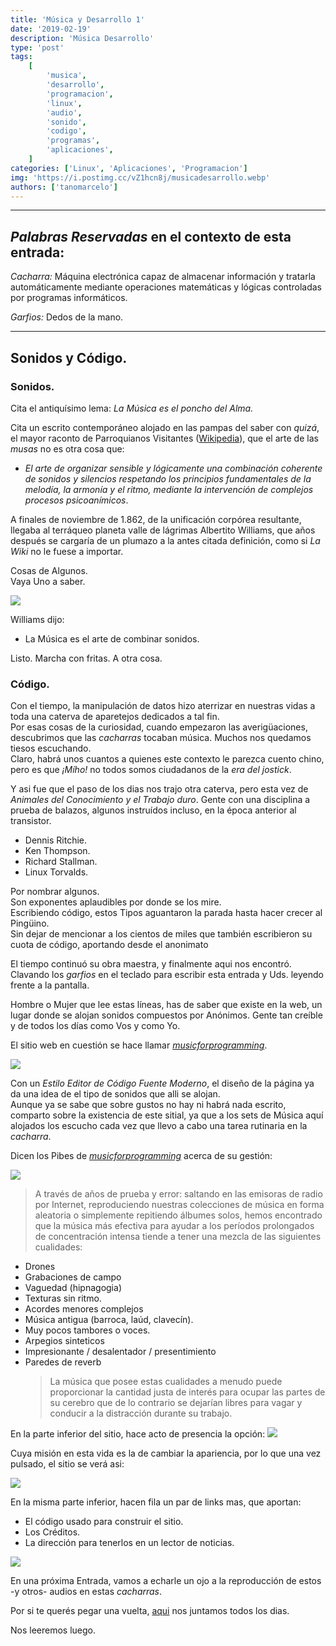 ```yaml
---
title: 'Música y Desarrollo 1'
date: '2019-02-19'
description: 'Música Desarrollo'
type: 'post'
tags:
    [
        'musica',
        'desarrollo',
        'programacion',
        'linux',
        'audio',
        'sonido',
        'codigo',
        'programas',
        'aplicaciones',
    ]
categories: ['Linux', 'Aplicaciones', 'Programacion']
img: 'https://i.postimg.cc/vZ1hcn8j/musicadesarrollo.webp'
authors: ['tanomarcelo']
---
```


---

## _Palabras Reservadas_ en el contexto de esta entrada:

_Cacharra:_ Máquina electrónica capaz de almacenar información y tratarla automáticamente mediante operaciones matemáticas y lógicas controladas por programas informáticos.

_Garfios:_ Dedos de la mano.

---

## Sonidos y Código.

### Sonidos.

Cita el antiquísimo lema: _La Música es el poncho del Alma._

Cita un escrito contemporáneo alojado en las pampas del saber con _quizá_, el mayor raconto de Parroquianos Visitantes ([Wikipedia](https://es.wikipedia.org/wiki/M%C3%BAsica)), que el arte de las _musas_ no es otra cosa que:

-   _El arte de organizar sensible y lógicamente una combinación coherente de sonidos y silencios respetando los principios fundamentales de la melodía, la armonía y el ritmo, mediante la intervención de complejos procesos psicoanímicos_.

A finales de noviembre de 1.862, de la unificación corpórea resultante, llegaba al terráqueo planeta valle de lágrimas Albertito Williams, que años después se cargaría de un plumazo a la antes citada definición, como si _La Wiki_ no le fuese a importar.

Cosas de Algunos.
<br>
Vaya Uno a saber.

![](https://i.postimg.cc/KvKDXG5j/Alb-Williams-00.jpg)

Williams dijo:

-   La Música es el arte de combinar sonidos.

Listo. Marcha con fritas. A otra cosa.

### Código.

Con el tiempo, la manipulación de datos hizo aterrizar en nuestras vidas a toda una caterva de aparetejos dedicados a tal fin.
<br>
Por esas cosas de la curiosidad, cuando empezaron las averigüaciones, descubrimos que las _cacharras_ tocaban música. Muchos nos quedamos tiesos escuchando.
<br>
Claro, habrá unos cuantos a quienes este contexto le parezca cuento chino, pero es que _¡Mího!_ no todos somos ciudadanos de la _era del jostick_.

Y asi fue que el paso de los dias nos trajo otra caterva, pero esta vez de _Animales del Conocimiento y el Trabajo duro_. Gente con una disciplina a prueba de balazos, algunos instruídos incluso, en la época anterior al transistor.

-   Dennis Ritchie.
-   Ken Thompson.
-   Richard Stallman.
-   Linux Torvalds.

Por nombrar algunos.
<br>
Son exponentes aplaudibles por donde se los mire.
<br>
Escribiendo código, estos Tipos aguantaron la parada hasta hacer crecer al Pingüino.
<br>
Sin dejar de mencionar a los cientos de miles que también escribieron su cuota de código, aportando desde el anonimato

El tiempo continuó su obra maestra, y finalmente aqui nos encontró.
Clavando los _garfios_ en el teclado para escribir esta entrada y Uds. leyendo frente a la pantalla.

Hombre o Mujer que lee estas líneas, has de saber que existe en la web, un lugar donde se alojan sonidos compuestos por Anónimos. Gente tan creíble y de todos los días como Vos y como Yo.

El sitio web en cuestión se hace llamar _[musicforprogramming](https://musicforprogramming.net/)_.

![](https://i.postimg.cc/fyRSfK8k/00-program-music.png)

Con un _Estilo Editor de Código Fuente Moderno_, el diseño de la página ya da una idea de el tipo de sonidos que alli se alojan.
<br>
Aunque ya se sabe que sobre gustos no hay ni habrá nada escrito, comparto sobre la existencia de este sitial, ya que a los sets de Música aquí alojados los escucho cada vez que llevo a cabo una tarea rutinaria en la _cacharra_.

Dicen los Pibes de _[musicforprogramming](https://musicforprogramming.net/)_ acerca de su gestión:

![](https://i.postimg.cc/2ySTLnv7/about-musicforprogrammers.png)

> A través de años de prueba y error: saltando en las emisoras de radio por Internet, reproduciendo nuestras colecciones de música en forma aleatoria o simplemente repitiendo álbumes solos, hemos encontrado que la música más efectiva para ayudar a los períodos prolongados de concentración intensa tiende a tener una mezcla de las siguientes cualidades:

-   Drones
-   Grabaciones de campo
-   Vaguedad (hipnagogia)
-   Texturas sin ritmo.
-   Acordes menores complejos
-   Música antigua (barroca, laúd, clavecín).
-   Muy pocos tambores o voces.
-   Arpegios sinteticos
-   Impresionante / desalentador / presentimiento
-   Paredes de reverb
    > La música que posee estas cualidades a menudo puede proporcionar la cantidad justa de interés para ocupar las partes de su cerebro que de lo contrario se dejarían libres para vagar y conducir a la distracción durante su trabajo.

En la parte inferior del sitio, hace acto de presencia la opción: ![](https://i.postimg.cc/sD20MC4C/switch-theme-negro.png)

Cuya misión en esta vida es la de cambiar la apariencia, por lo que una vez pulsado, el sitio se verá asi:

![](https://i.postimg.cc/xjL96Hw1/switch-theme-mfp.png)

En la misma parte inferior, hacen fila un par de links mas, que aportan:

-   El código usado para construir el sitio.
-   Los Créditos.
-   La dirección para tenerlos en un lector de noticias.

![](https://i.postimg.cc/ZK1g2D6k/parte-inferior-mfp.png)

En una próxima Entrada, vamos a echarle un ojo a la reproducción de estos -y otros- audios en estas _cacharras_.

Por si te querés pegar una vuelta, [aqui](https://t.me/PatoJADCommunity) nos juntamos todos los dias.

Nos leeremos luego.
